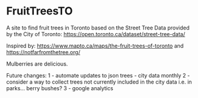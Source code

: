 # FruitTreesTO
A site to find fruit trees in Toronto based on the Street Tree Data provided by the City of Toronto: https://open.toronto.ca/dataset/street-tree-data/

Inspired by: https://www.mapto.ca/maps/the-fruit-trees-of-toronto and https://notfarfromthetree.org/

Mulberries are delicious.

Future changes:
1 - automate updates to json trees - city data monthly
2 - consider a way to collect trees not currently included in the city data i.e. in parks... berry bushes?
3 - google analytics
